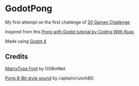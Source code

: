 # GodotPong

My first attempt on the first challenge of [20 Games Challenge](https://20_games_challenge.gitlab.io/)

Inspired from this [Pong with Godot tutorial by Coding With Russ](https://youtu.be/Xq9AyhX8HUc?si=qjA1dc93rxKY-ZnB)

Made using [Godot 4](https://godotengine.org/)

## Credits

[MatrixType Font](https://www.fontspace.com/matrixtype-font-f125326) by GGBotNet

[Pong 8-Bit style sound](https://opengameart.org/content/3-ping-pong-sounds-8-bit-style) by captaincrunch80: 
